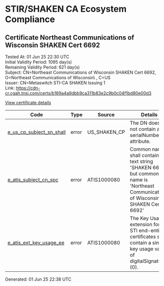 # STIR/SHAKEN CA Ecosystem Compliance

## Certificate Northeast Communications of Wisconsin SHAKEN Cert 6692

Tested At: 01 Jun 25 22:30 UTC\
Initial Validity Period: 1095 day(s)\
Remaining Validity Period: 621 day(s)\
Subject: CN=Northeast Communications of Wisconsin SHAKEN Cert 6692, O=Northeast Communications of Wisconsin\\ , C=US\
Issuer: CN=Metaswitch STI-CA SHAKEN Issuing 1\
Link: https://cdn-cr.cgah.tnsi.com/certs/b169a4a9dbb9ca311b83e2c9b0c04f1bd80e00d3

[View certificate details](https://x509.io/?cert=MIIChjCCAiygAwIBAgIQGc5gJGav4NdAXtfCJtLnozAKBggqhkjOPQQDAjAtMSswKQYDVQQDDCJNZXRhc3dpdGNoIFNUSS1DQSBTSEFLRU4gSXNzdWluZyAxMB4XDTI0MDIxMzEwMzkxNVoXDTI3MDIxMjEwMzkxNVowfzELMAkGA1UEBhMCVVMxLzAtBgNVBAoMJk5vcnRoZWFzdCBDb21tdW5pY2F0aW9ucyBvZiBXaXNjb25zaW4gMT8wPQYDVQQDDDZOb3J0aGVhc3QgQ29tbXVuaWNhdGlvbnMgb2YgV2lzY29uc2luIFNIQUtFTiBDZXJ0IDY2OTIwWTATBgcqhkjOPQIBBggqhkjOPQMBBwNCAATL4PA%2BfEhBkJ64BPg81zhg7RBG6UuYi2CLxJRKkObXzpeOjGY8Is8tM7DOLvyKeM2Z17AOIaIlo7VDnBjUNEIno4HbMIHYMAwGA1UdEwEB%2FwQCMAAwDgYDVR0PAQH%2FBAQDAgXgMBYGCCsGAQUFBwEaBAowCKAGFgQ2NjkyMEcGA1UdHwRAMD4wPKA6oDiGNmh0dHBzOi8vYXV0aGVudGljYXRlLWFwaS5pY29uZWN0aXYuY29tL2Rvd25sb2FkL3YxL2NybDAXBgNVHSAEEDAOMAwGCmCGSAGG%2FwkBAQMwHQYDVR0OBBYEFLnn3RmXyv1W3o8BLasQoX0PKIIuMB8GA1UdIwQYMBaAFM0epwAQENoyHWkaOdXSRgssPIfWMAoGCCqGSM49BAMCA0gAMEUCIQD4pnUfe5C8EdQiePfZiKwXAntIVP9GInjA0lMoES%2BzYwIgJow8Sr1%2B8BMwvIEISdsEkTzGh%2FGpKlgvvC1P55lWrfs%3D)

| Code | Type | Source | Details |
|------|------|--------|---------|
| [e_us_cp_subject_sn_shall](../../ISSUES/e_us_cp_subject_sn_shall/README.md) | error | US_SHAKEN_CP | The DN does not contain a serialNumber attribute. |
| [e_atis_subject_cn_spc](../../ISSUES/e_atis_subject_cn_spc/README.md) | error | ATIS1000080 | Common name shall contain the text string 'SHAKEN 6692', but common name is 'Northeast Communications of Wisconsin SHAKEN Cert 6692' |
| [e_atis_ext_key_usage_ee](../../ISSUES/e_atis_ext_key_usage_ee/README.md) | error | ATIS1000080 | The Key Usage extension for STI end-entity certificates shall contain a single key usage value of digitalSignature (0). |


Generated: 01 Jun 25 22:38 UTC